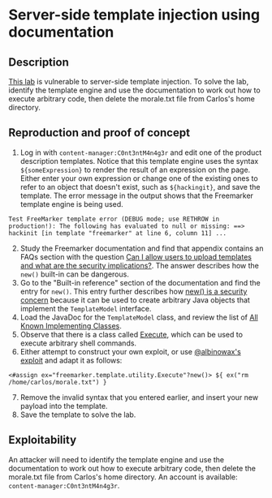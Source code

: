 # Server-side template injection using documentation

## Description

[This lab](https://portswigger.net/web-security/server-side-template-injection/exploiting/lab-server-side-template-injection-using-documentation) is vulnerable to server-side template injection. To solve the lab, identify the template engine and use the documentation to work out how to execute arbitrary code, then delete the morale.txt file from Carlos's home directory.

## Reproduction and proof of concept

1. Log in with `content-manager:C0nt3ntM4n4g3r` and edit one of the product description templates. Notice that this template engine uses the syntax ``${someExpression}`` to render the result of an expression on the page. Either enter your own expression or change one of the existing ones to refer to an object that doesn't exist, such as ``${hackingit}``, and save the template. The error message in the output shows that the Freemarker template engine is being used.

```text
Test FreeMarker template error (DEBUG mode; use RETHROW in production!): The following has evaluated to null or missing: ==> hackinit [in template "freemarker" at line 6, column 11] ...
```

2. Study the Freemarker documentation and find that appendix contains an FAQs section with the question [Can I allow users to upload templates and what are the security implications?](https://freemarker.apache.org/docs/app_faq.html#faq_template_uploading_security). The answer describes how the `new()` built-in can be dangerous.
3. Go to the "Built-in reference" section of the documentation and find the entry for `new()`. This entry further describes how [new() is a security concern](https://freemarker.apache.org/docs/ref_builtins_expert.html#ref_builtin_new) because it can be used to create arbitrary Java objects that implement the ``TemplateModel`` interface.
4. Load the JavaDoc for the ``TemplateModel`` class, and review the list of [All Known Implementing Classes](https://tool.oschina.net/uploads/apidocs/freemarker/freemarker/template/TemplateModel.html).
5. Observe that there is a class called [Execute](https://tool.oschina.net/uploads/apidocs/freemarker/freemarker/template/utility/Execute.html), which can be used to execute arbitrary shell commands.
6. Either attempt to construct your own exploit, or use [@albinowax's exploit](https://portswigger.net/research/server-side-template-injection) and adapt it as follows:

```text
<#assign ex="freemarker.template.utility.Execute"?new()> ${ ex("rm /home/carlos/morale.txt") }
```

7. Remove the invalid syntax that you entered earlier, and insert your new payload into the template.
8. Save the template to solve the lab.

## Exploitability

An attacker will need to identify the template engine and use the documentation to work out how to execute arbitrary code, then delete the morale.txt file from Carlos's home directory. An account is available: `content-manager:C0nt3ntM4n4g3r`.
